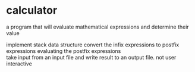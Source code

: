 # calculator
 a  program  that  will  evaluate  mathematical  expressions and determine their value
 
 implement stack data structure
 convert  the  infix  expressions  to  postfix  expressions
 evaluating  the  postfix  expressions  
 take input from an input file and write result to an output file. not user interactive
